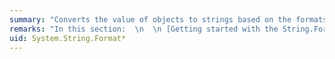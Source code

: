 ```yaml
---
summary: "Converts the value of objects to strings based on the formats specified and inserts them into another string.  \n  \n If you are new to the <xref href=\"System.String.Format*\"></xref> method, see the[Getting started with the String.Format method](#Starting) section for a quick overview.  \n  \n See the [Remarks](#Format_Syntax) section for complete documentation for all <xref href=\"System.String.Format*\"></xref> overloads."
remarks: "In this section:  \n  \n [Getting started with the String.Format method](#Starting)   \n [Overloaded method syntax](#Format_Syntax)   \n [Parameters](#Format_Params)   \n [Return value](#Format_Returns)   \n [Exceptions](#Format_Exceptions)   \n [Which method do I call?](#FTaskList)   \n [The Format method in brief](#Format_Brief)   \n [The Format item](#FormatItem)   \n [How arguments are formatted](#HowFormatted)   \n [Format items that have the same index](#SameIndex)   \n [Formatting and culture](#Format_Culture)   \n [Custom formatting operations](#Format_Custom)   \n Examples:   \n [Formatting a single argument](#Format1_Example)  \n [Formatting two arguments](#Format2_Example)  \n [Formatting three arguments](#Format3_Example)  \n [Formatting more than three arguments](#Format4_Example)  \n [Culture-sensitive formatting](#Format5_Example)  \n [A custom formatting operation](#Format6_Example)  \n [An intercept provider and Roman numeral formatter](#Format7_Example)  \n[Version information](#Format_Versions)  \n[String.Format Q & A](#QA)  \n  \n<a name=\"Starting\"></a>   \n## Getting started with the String.Format method  \n Use <xref:System.String.Format%2A?displayProperty=fullName> if you need to insert the value of an object, variable, or expression into another string. For example, you can insert the value of a <xref:System.Decimal> value into a string to display it to the user as a single string:  \n  \n [!code-cpp[System.String.Format#35](~/samples/snippets/cpp/VS_Snippets_CLR_System/system.String.Format/cpp/starting2.cpp#35)]\n [!code-csharp[System.String.Format#35](~/samples/snippets/csharp/VS_Snippets_CLR_System/system.String.Format/cs/starting2.cs#35)]\n [!code-vb[System.String.Format#35](~/samples/snippets/visualbasic/VS_Snippets_CLR_System/system.String.Format/vb/starting2.vb#35)]  \n  \n And you can control that value's formatting:  \n  \n [!code-cpp[System.String.Format#36](~/samples/snippets/cpp/VS_Snippets_CLR_System/system.String.Format/cpp/starting2.cpp#36)]\n [!code-csharp[System.String.Format#36](~/samples/snippets/csharp/VS_Snippets_CLR_System/system.String.Format/cs/starting2.cs#36)]\n [!code-vb[System.String.Format#36](~/samples/snippets/visualbasic/VS_Snippets_CLR_System/system.String.Format/vb/starting2.vb#36)]  \n  \n Besides formatting, you can also control alignment and spacing.  \n  \n Inserting a string  \n <xref:System.String.Format%2A?displayProperty=fullName> starts with a format string, followed by one or more objects or expressions that will be converted to strings and inserted at a specified place in the format string. For example:  \n  \n [!code-cpp[System.String.Format#30](~/samples/snippets/cpp/VS_Snippets_CLR_System/system.String.Format/cpp/starting1.cpp#30)]\n [!code-csharp[System.String.Format#30](~/samples/snippets/csharp/VS_Snippets_CLR_System/system.String.Format/cs/starting1.cs#30)]\n [!code-vb[System.String.Format#30](~/samples/snippets/visualbasic/VS_Snippets_CLR_System/system.String.Format/vb/starting1.vb#30)]  \n  \n The `{0}` in the format string is a format item. `0` is the index of the object whose string value will be inserted at that position. (Indexes start at 0.) If the object to be inserted is not a string, its `ToString` method is called to convert it to one before inserting it in the result string.  \n  \n Here's another example that uses two format items and two objects in the object list:  \n  \n [!code-cpp[System.String.Format#31](~/samples/snippets/cpp/VS_Snippets_CLR_System/system.String.Format/cpp/starting1.cpp#31)]\n [!code-csharp[System.String.Format#31](~/samples/snippets/csharp/VS_Snippets_CLR_System/system.String.Format/cs/starting1.cs#31)]\n [!code-vb[System.String.Format#31](~/samples/snippets/visualbasic/VS_Snippets_CLR_System/system.String.Format/vb/starting1.vb#31)]  \n  \n You can have as many format items and as many objects in the object list as you want, as long as the index of every format item has a matching object in the object list. You also don't have to worry about which overload you call; the compiler will select the appropriate one for you.  \n  \n Controlling formatting  \n You can follow the index in a format item with a format string to control how an object is formatted. For example, `{0:d}` applies the \"d\" format string to the first object in the object list. Here is an example with a single object and two format items:  \n  \n [!code-cpp[System.String.Format#32](~/samples/snippets/cpp/VS_Snippets_CLR_System/system.String.Format/cpp/starting1.cpp#32)]\n [!code-csharp[System.String.Format#32](~/samples/snippets/csharp/VS_Snippets_CLR_System/system.String.Format/cs/starting1.cs#32)]\n [!code-vb[System.String.Format#32](~/samples/snippets/visualbasic/VS_Snippets_CLR_System/system.String.Format/vb/starting1.vb#32)]  \n  \n A number of types support format strings, including all numeric types (both                                          [standard](~/docs/standard/base-types/standard-numeric-format-strings.md) and                                          [custom](~/docs/standard/base-types/custom-numeric-format-strings.md) format strings), all dates and times (both                                          [standard](~/docs/standard/base-types/standard-date-and-time-format-strings.md) and                                          [custom](~/docs/standard/base-types/custom-date-and-time-format-strings.md) format strings) and time intervals (both                                          [standard](~/docs/standard/base-types/standard-timespan-format-strings.md) and                                          [custom](~/docs/standard/base-types/custom-timespan-format-strings.md) format strings), all enumeration types                                          [enumeration types](~/docs/standard/base-types/enumeration-format-strings.md), and                                          [GUIDs](https://msdn.microsoft.com/library/97af8hh4.aspx). You can also add support for format strings to your own types.  \n  \n Controlling spacing  \n You can define the width of the string that is inserted into the result string by using syntax such as `{0,12}`, which inserts a 12-character string. In this case, the string representation of the first object is right-aligned in the 12-character field.  (If the string representation of the first object is more than 12 characters in length, though, the preferred field width is ignored, and the entire string is inserted into the result string.)  \n  \n The following example defines a 6-character field to hold the string \"Year\" and some year strings, as well as an 15-character field to hold the string \"Population\" and some population data. Note that the characters are right-aligned in the field.  \n  \n [!code-cpp[System.String.Format#33](~/samples/snippets/cpp/VS_Snippets_CLR_System/system.String.Format/cpp/starting1.cpp#33)]\n [!code-csharp[System.String.Format#33](~/samples/snippets/csharp/VS_Snippets_CLR_System/system.String.Format/cs/starting1.cs#33)]\n [!code-vb[System.String.Format#33](~/samples/snippets/visualbasic/VS_Snippets_CLR_System/system.String.Format/vb/starting1.vb#33)]  \n  \n Controlling alignment  \n By default, strings are right-aligned within their field if you specify a field width. To left-align strings in a field, you preface the field width with a negative sign, such as `{0,-12}` to define a 12-character right-aligned field.  \n  \n The following example is similar to the previous one, except that it left-aligns both labels and data.  \n  \n [!code-cpp[System.String.Format#34](~/samples/snippets/cpp/VS_Snippets_CLR_System/system.String.Format/cpp/starting1.cpp#34)]\n [!code-csharp[System.String.Format#34](~/samples/snippets/csharp/VS_Snippets_CLR_System/system.String.Format/cs/starting1.cs#34)]\n [!code-vb[System.String.Format#34](~/samples/snippets/visualbasic/VS_Snippets_CLR_System/system.String.Format/vb/starting1.vb#34)]  \n  \n <xref:System.String.Format%2A?displayProperty=fullName> makes use of the composite formatting feature. For more information, see [Composite Formatting](~/docs/standard/base-types/composite-formatting.md).  \n  \n<a name=\"Format_Syntax\"></a>   \n## Overloaded method syntax  \n For additional guidance on choosing an overload, see [Which method do I call?](#FTaskList)  \n  \n `String String.Format(String`  `format` `, Object`  `arg0` `)`  \n Replaces the format items with the string representation of a specified object ([example](#Format1_Example)).  \n  \n `String String.Format(String`  `format` `, Object`  `arg0` `, Object`  `arg1` `)`  \n Replaces the format items with the string representation of two specified objects ([example](#Format2_Example)).  \n  \n `String String.Format(String`  `format` `, Object`  `arg0` `, Object`  `arg1` `, Object`  `arg2` `)`  \n Replaces the format items with the string representation of three specified objects ([example](#Format3_Example)).  \n  \n `String String.Format(String`  `format` `, params Object[]`  `args` `)`  \n Replaces the format items with the string representations of corresponding objects in a specified array ([example](#Format4_Example)).  \n  \n `String String.Format(IFormatProvider`  `provider` `, String`  `format` `, params Object[]`  `args` `)`  \n Replaces the format items with the string representation of corresponding objects in a specified array, and uses the specified culture-specific formatting information ([example](#Format5_Example)) or custom formatting information ([example](#Format6_Example)).  \n  \n<a name=\"Format_Params\"></a>   \n## Parameters  \n This is a complete list of parameters for the <xref:System.String.Format%2A> method; see the overload syntax above for the parameters used by each overload. Only the `format` parameter is used by all overloads.  \n  \n|Parameter|Type|Description|  \n|---------------|----------|-----------------|  \n|`format`|<xref:System.String>|A composite format string that includes one or more format items (see [The format item](#FormatItem)).|  \n|`arg0`|<xref:System.String>|The first or only object to format.|  \n|`arg1`|<xref:System.String>|The second object to format.|  \n|`arg2`|<xref:System.String>|The third object to format.|  \n|`args`|<xref:System.String>[]|Zero or more objects to format, supplied either in a comma-delimited list or as an array.|  \n|`provider`|<xref:System.IFormatProvider>|An object that supplies custom or culture-specific formatting information.|  \n  \n<a name=\"Format_Returns\"></a>   \n## Return value  \n Type: <xref:System.String>  \nA copy of `format` in which the format items have been replaced by the string representations of the corresponding arguments.  \n  \n<a name=\"Format_Exceptions\"></a>   \n## Exceptions  \n  \n|Exception|Condition|Thrown by|  \n|---------------|---------------|---------------|  \n|<xref:System.ArgumentNullException>|`format` is `null`.|All overloads.|  \n|<xref:System.FormatException>|`format` is invalid.<br /><br /> -or-<br /><br /> The index of a format item is less than zero, or greater than or equal to the number of arguments in the arguments list.|All overloads.|  \n  \n<a name=\"FTaskList\"></a>   \n## Which method do I call?  \n  \n|To|Call|  \n|--------|----------|  \n|Format one or more objects by using the conventions of the current culture.|Except for the overloads that include a `provider` parameter, the remaining<xref:System.String.Format%2A> overloads include a <xref:System.String> parameter followed by one or more object parameters. Because of this, you do not have to determine which <xref:System.String.Format%2A> overload you intend to call. Your language compiler will select the appropriate overload from among the overloads that don't have a `provider` parameter, based on your argument list. For example, if your argument list has five arguments, the compiler will call the <xref:System.String.Format%28System.String%2CSystem.Object%5B%5D%29> method.|  \n|Format one or more objects by using the conventions of a specific culture.|Each<xref:System.String.Format%2A>overload that begins with a `provider` parameter is followed by a <xref:System.String> parameter and one or more object parameters. Because of this, you do not have to determine which specific <xref:System.String.Format%2A> overload you intend to call. Your language compiler will select the appropriate overload from among the overloads that have a `provider` parameter, based on your argument list. For example, if your argument list has five arguments, the compiler will call the <xref:System.String.Format%28System.IFormatProvider%2CSystem.String%2CSystem.Object%5B%5D%29> method.|  \n|Perform a custom formatting operation either with an <xref:System.ICustomFormatter> implementation or an <xref:System.IFormattable> implementation.|Any of the four overloads with a `provider` parameter. compiler will select the appropriate overload from among the overloads that have a `provider` parameter, based on your argument list.|  \n  \n<a name=\"Format_Brief\"></a>   \n## The Format method in brief  \n Each overload of the <xref:System.String.Format%2A> method uses the [composite formatting feature](~/docs/standard/base-types/composite-formatting.md) to include zero-based indexed placeholders, called format items, in a composite format string. At run time, each format item is replaced with the string representation of the corresponding argument in a parameter list. If the value of the argument is                  `null`, the format item is replaced with <xref:System.String.Empty?displayProperty=fullName>. For example, the following call to the <xref:System.String.Format%28System.String%2CSystem.Object%2CSystem.Object%2CSystem.Object%29> method includes a format string with three format items, {0}, {1}, and {2}, and an argument list with three items.  \n  \n [!code-cpp[System.String.Format#8](~/samples/snippets/cpp/VS_Snippets_CLR_System/system.String.Format/cpp/formatoverload1.cpp#8)]\n [!code-csharp[System.String.Format#8](~/samples/snippets/csharp/VS_Snippets_CLR_System/system.String.Format/cs/formatoverload1.cs#8)]\n [!code-vb[System.String.Format#8](~/samples/snippets/visualbasic/VS_Snippets_CLR_System/system.String.Format/vb/formatoverload1.vb#8)]  \n  \n<a name=\"FormatItem\"></a>   \n## The format item  \n A format item has this syntax:  \n  \n```  \n  \n{  \nindex[,alignment][ :formatString] }  \n```  \n  \n Brackets denote optional elements. The opening and closing braces are required. (To include a literal opening or closing brace in the format string, see the \"Escaping Braces\" section in the [Composite Formatting](~/docs/standard/base-types/composite-formatting.md) article.)  \n  \n For example, a format item to format a currency value might appears like this:  \n  \n [!code-cpp[System.String.Format#12](~/samples/snippets/cpp/VS_Snippets_CLR_System/system.String.Format/cpp/formatsyntax1.cpp#12)]\n [!code-csharp[System.String.Format#12](~/samples/snippets/csharp/VS_Snippets_CLR_System/system.String.Format/cs/formatsyntax1.cs#12)]  \n  \n A format item has the following elements:  \n  \n *index*  \n The zero-based index of the argument whose string representation is to be included at this position in the string. If this argument is `null`, an empty string will be included at this position in the string.  \n  \n *alignment*  \n Optional. A signed integer that indicates the total length of the field into which the argument is inserted and whether it is right-aligned (a positive integer) or left-aligned (a negative integer). If you omit *alignment*, the string representation of the corresponding argument is inserted in a field with no leading or trailing spaces.  \n  \n If the value of *alignment* is less than the length of the argument to be inserted, *alignment* is ignored and the length of the string representation of the argument is used as the field width.  \n  \n *formatString*  \n Optional. A string that specifies the format of the corresponding argument's result string. If you omit *formatString*, the corresponding argument's parameterless `ToString` method is called to produce its string representation. If you specify *formatString*, the argument referenced by the format item must implement the <xref:System.IFormattable> interface. Types that support format strings include:  \n  \n-   All integral and floating-point types. (See                                                  [Standard Numeric Format Strings](~/docs/standard/base-types/standard-numeric-format-strings.md) and                                                  [Custom Numeric Format Strings](~/docs/standard/base-types/custom-numeric-format-strings.md).)  \n  \n-   <xref:System.DateTime> and <xref:System.DateTimeOffset>. (See                                                 [Standard Date and Time Format Strings](~/docs/standard/base-types/standard-date-and-time-format-strings.md) and                                                  [Custom Date and Time Format Strings](~/docs/standard/base-types/custom-date-and-time-format-strings.md).)  \n  \n-   All enumeration types. (See [Enumeration Format Strings](~/docs/standard/base-types/enumeration-format-strings.md).)  \n  \n-   <xref:System.TimeSpan> values. (See                                                  [Standard TimeSpan Format Strings](~/docs/standard/base-types/standard-timespan-format-strings.md) and                                                  [Custom TimeSpan Format Strings](~/docs/standard/base-types/custom-timespan-format-strings.md).)  \n  \n-   GUIDs. (See the <xref:System.Guid.ToString%28System.String%29?displayProperty=fullName> method.)  \n  \n However, note that any custom type can implement <xref:System.IFormattable> or extend an existing type's <xref:System.IFormattable> implementation.  \n  \n The following example uses the `alignment` and `formatString` arguments to produce formatted output.  \n  \n [!code-cpp[System.String.Format#9](~/samples/snippets/cpp/VS_Snippets_CLR_System/system.String.Format/cpp/formatoverload2.cpp#9)]\n [!code-csharp[System.String.Format#9](~/samples/snippets/csharp/VS_Snippets_CLR_System/system.String.Format/cs/formatoverload2.cs#9)]\n [!code-vb[System.String.Format#9](~/samples/snippets/visualbasic/VS_Snippets_CLR_System/system.String.Format/vb/formatoverload2.vb#9)]  \n  \n<a name=\"HowFormatted\"></a>   \n## How arguments are formatted  \n Format items are processed sequentially from the beginning of the string. Each format item has an index that corresponds to an object in the method's argument list. The <xref:System.String.Format%2A> method retrieves the argument and derives its string representation as follows:  \n  \n-   If the argument is `null`, the method inserts <xref:System.String.Empty?displayProperty=fullName> into the result string.  \n  \n-   If you call the <xref:System.String.Format%28System.IFormatProvider%2CSystem.String%2CSystem.Object%5B%5D%29> overload and the `provider` parameter implements the <xref:System.ICustomFormatter> interface, the argument is passed to the `provider` object's <xref:System.ICustomFormatter.Format%28System.String%2CSystem.Object%2CSystem.IFormatProvider%29?displayProperty=fullName> method. If the format item includes a *formatString* argument, it is passed as the first argument to the method. If the <xref:System.ICustomFormatter> implementation is able to provide formatting services, it returns the string representation of the argument; otherwise, it returns `null` and the next step executes.  \n  \n-   If the argument implements the <xref:System.IFormattable> interface, its <xref:System.IFormattable.ToString%2A?displayProperty=fullName> implementation is called.  \n  \n-   The argument's parameterless `ToString` method, which is either overridden or inherited from the <xref:System.Object> class, is called.  \n  \n For an example that intercepts calls to the <xref:System.ICustomFormatter.Format%2A?displayProperty=fullName> method and allows you to see what information the <xref:System.String.Format%2A> method passes to a formatting method for each format item in a composite format string, see [Example 7: An intercept provider and Roman numeral formatter](#Format7_Example).  \n  \n<a name=\"SameIndex\"></a>   \n## Format items that have the same index  \n The <xref:System.String.Format%2A> method throws a <xref:System.FormatException> exception if the index of an index item is greater than or equal to the number of arguments in the argument list. However, `format` can include more format items than there are arguments, as long as multiple format items have the same index. In the call to the <xref:System.String.Format%28System.String%2CSystem.Object%29> method in following example, the argument list has a single argument, but the format string includes two format items: one displays the decimal value of a number, and the other displays its hexadecimal value.  \n  \n [!code-csharp[System.String.Format2#1](~/samples/snippets/csharp/VS_Snippets_CLR_System/system.String.Format2/cs/Example1.cs#1)]\n [!code-vb[System.String.Format2#1](~/samples/snippets/visualbasic/VS_Snippets_CLR_System/system.String.Format2/vb/Example1.vb#1)]  \n  \n<a name=\"Format_Culture\"></a>   \n## Formatting and culture  \n Generally, objects in the argument list are converted to their string representations by using the conventions of the current culture, which is returned by the <xref:System.Globalization.CultureInfo.CurrentCulture%2A?displayProperty=fullName> property. You can control this behavior by calling one of the overloads of <xref:System.String.Format%2A> that includes a `provider` parameter. The `provider` parameter is an <xref:System.IFormatProvider> implementation that supplies custom and culture-specific formatting information that is used to moderate the formatting process.  \n  \n The <xref:System.IFormatProvider> interface has a single member, <xref:System.IFormatProvider.GetFormat%2A>, which is responsible for returning the object that provides formatting information. The .NET Framework has three <xref:System.IFormatProvider> implementations that provide culture-specific formatting:  \n  \n-   <xref:System.Globalization.CultureInfo>. Its <xref:System.Globalization.CultureInfo.GetFormat%2A> method returns a culture-specific <xref:System.Globalization.NumberFormatInfo> object for formatting numeric values and a culture-specific <xref:System.Globalization.DateTimeFormatInfo> object for formatting date and time values.  \n  \n-   <xref:System.Globalization.DateTimeFormatInfo>, which is used for culture-specific formatting of date and time values. Its <xref:System.Globalization.DateTimeFormatInfo.GetFormat%2A> method returns itself.  \n  \n-   <xref:System.Globalization.NumberFormatInfo>, which is used for culture-specific formatting of numeric values. Its <xref:System.Globalization.NumberFormatInfo.GetFormat%2A> property returns itself.  \n  \n<a name=\"Format_Custom\"></a>   \n## Custom formatting operations  \n You can also call the any of the overloads of the <xref:System.String.Format%2A> method that have a  `provider` parameter <xref:System.String.Format%28System.IFormatProvider%2CSystem.String%2CSystem.Object%5B%5D%29> overload to perform custom formatting operations. For example, you could format an integer as an identification number or as a telephone number. To perform custom formatting, your `provider` argument must implement both the <xref:System.IFormatProvider> and <xref:System.ICustomFormatter> interfaces. When the<xref:System.String.Format%2A> method is passed an <xref:System.ICustomFormatter> implementation as the `provider` argument, the <xref:System.String.Format%2A> method calls its   <xref:System.IFormatProvider.GetFormat%2A?displayProperty=fullName> implementation and requests an object of type <xref:System.ICustomFormatter>. It then calls the returned <xref:System.ICustomFormatter> object's <xref:System.ICustomFormatter.Format%2A> method to format each format item in the composite string passed to it.  \n  \n For more information about providing custom formatting solutions, see [How to: Define and Use Custom Numeric Format Providers](~/docs/standard/base-types/how-to-define-and-use-custom-numeric-format-providers.md) and <xref:System.ICustomFormatter>. For an example that converts integers to formatted custom numbers, see [Example 6: A custom formatting operation](#Format6_Example). For an example that converts unsigned bytes to Roman numerals, see [Example 7: An intercept provider and Roman numeral formatter](#Format7_Example).  \n  \n<a name=\"Format1_Example\"></a>   \n## Example 1: Formatting a single argument  \n The following example uses the <xref:System.String.Format%28System.String%2CSystem.Object%29> method to embed an individual's age in the middle of a string.  \n  \n [!code-cpp[System.String.Format#7](~/samples/snippets/cpp/VS_Snippets_CLR_System/system.String.Format/cpp/format7.cpp#7)]\n [!code-csharp[System.String.Format#7](~/samples/snippets/csharp/VS_Snippets_CLR_System/system.String.Format/cs/format7.cs#7)]\n [!code-vb[System.String.Format#7](~/samples/snippets/visualbasic/VS_Snippets_CLR_System/system.String.Format/vb/format7.vb#7)]  \n  \n<a name=\"Format2_Example\"></a>   \n## Example 2: Formatting two arguments  \n This example uses the <xref:System.String.Format%28System.String%2CSystem.Object%2CSystem.Object%29> method to display time and temperature data stored in a generic <xref:System.Collections.Generic.Dictionary%602> object. Note that the format string has three format items, although there are only two objects to format. This is because the first object in the list (a date and time value) is used by two format items: The first format item displays the time, and the second displays the date.  \n  \n [!code-cpp[System.String.Format#6](~/samples/snippets/cpp/VS_Snippets_CLR_System/system.String.Format/cpp/formatexample4.cpp#6)]\n [!code-csharp[System.String.Format#6](~/samples/snippets/csharp/VS_Snippets_CLR_System/system.String.Format/cs/formatexample4.cs#6)]\n [!code-vb[System.String.Format#6](~/samples/snippets/visualbasic/VS_Snippets_CLR_System/system.String.Format/vb/formatexample4.vb#6)]  \n  \n<a name=\"Format3_Example\"></a>   \n## Example 3: Formatting three arguments  \n This example uses the <xref:System.String.Format%28System.String%2CSystem.Object%2CSystem.Object%2CSystem.Object%29> method to create a string that illustrates the result of a Boolean `And` operation with two integer values. Note that the format string includes six format items, but the method has only three items in its parameter list, because each item is formatted in two different ways.  \n  \n [!code-cpp[System.String.Format#4](~/samples/snippets/cpp/VS_Snippets_CLR_System/system.String.Format/cpp/format4.cpp#4)]\n [!code-csharp[System.String.Format#4](~/samples/snippets/csharp/VS_Snippets_CLR_System/system.String.Format/cs/format4.cs#4)]\n [!code-vb[System.String.Format#4](~/samples/snippets/visualbasic/VS_Snippets_CLR_System/system.String.Format/vb/format4.vb#4)]  \n  \n<a name=\"Format4_Example\"></a>   \n## Example 4: Formatting more than three arguments  \n This example creates a string that contains data on the high and low temperature on a particular date. The composite format string has five format items in the C# example and six in the Visual Basic example. Two of the format items define the width of their corresponding value's string representation, and the first format item also includes a standard date and time format string.  \n  \n [!code-cpp[System.String.Format#5](~/samples/snippets/cpp/VS_Snippets_CLR_System/system.String.Format/cpp/format5.cpp#5)]\n [!code-csharp[System.String.Format#5](~/samples/snippets/csharp/VS_Snippets_CLR_System/system.String.Format/cs/format5.cs#5)]\n [!code-vb[System.String.Format#5](~/samples/snippets/visualbasic/VS_Snippets_CLR_System/system.String.Format/vb/format5.vb#5)]  \n  \n You can also pass the objects to be formatted as an array rather than a an argument list.  \n  \n [!code-cpp[System.String.Format#10](~/samples/snippets/cpp/VS_Snippets_CLR_System/system.String.Format/cpp/format_paramarray1.cpp#10)]\n [!code-csharp[System.String.Format#10](~/samples/snippets/csharp/VS_Snippets_CLR_System/system.String.Format/cs/format_paramarray1.cs#10)]\n [!code-vb[System.String.Format#10](~/samples/snippets/visualbasic/VS_Snippets_CLR_System/system.String.Format/vb/format_paramarray1.vb#10)]  \n  \n<a name=\"Format5_Example\"></a>   \n## Example 5: Culture-sensitive formatting  \n This example uses the <xref:System.String.Format%28System.IFormatProvider%2CSystem.String%2CSystem.Object%5B%5D%29> method to display the string representation of some date and time values and numeric values by using several different cultures.  \n  \n [!code-csharp[System.String.Format2#2](~/samples/snippets/csharp/VS_Snippets_CLR_System/system.String.Format2/cs/Example2.cs#2)]\n [!code-vb[System.String.Format2#2](~/samples/snippets/visualbasic/VS_Snippets_CLR_System/system.String.Format2/vb/Example2.vb#2)]  \n  \n<a name=\"Format6_Example\"></a>   \n## Example 6: A custom formatting operation  \n This example defines a format provider that formats an integer value as a customer account number in the form x-xxxxx-xx.  \n  \n [!code-cpp[System.String.Format#2](~/samples/snippets/cpp/VS_Snippets_CLR_System/system.String.Format/cpp/formatexample2.cpp#2)]\n [!code-csharp[System.String.Format#2](~/samples/snippets/csharp/VS_Snippets_CLR_System/system.String.Format/cs/FormatExample2.cs#2)]\n [!code-vb[System.String.Format#2](~/samples/snippets/visualbasic/VS_Snippets_CLR_System/system.String.Format/vb/FormatExample2.vb#2)]  \n  \n<a name=\"Format7_Example\"></a>   \n## Example 7: An intercept provider and Roman numeral formatter  \n This example defines a custom format provider that implements the <xref:System.ICustomFormatter> and <xref:System.IFormatProvider> interfaces to do two things:  \n  \n-   It displays the parameters passed to its <xref:System.ICustomFormatter.Format%2A?displayProperty=fullName> implementation. This enables us to see what parameters the <xref:System.String.Format%28System.IFormatProvider%2CSystem.String%2CSystem.Object%5B%5D%29> method is passing to the custom formatting implementation for each object that it tries to format. This can be useful when you're debugging your application.  \n  \n-   If the object to be formatted is an unsigned byte value that is to be formatted by using the \"R\" standard format string, the custom formatter formats the numeric value as a Roman numeral.  \n  \n [!code-cpp[System.String.Format#11](~/samples/snippets/cpp/VS_Snippets_CLR_System/system.String.Format/cpp/interceptor2.cpp#11)]\n [!code-csharp[System.String.Format#11](~/samples/snippets/csharp/VS_Snippets_CLR_System/system.String.Format/cs/interceptor2.cs#11)]\n [!code-vb[System.String.Format#11](~/samples/snippets/visualbasic/VS_Snippets_CLR_System/system.String.Format/vb/interceptor2.vb#11)]  \n  \n<a name=\"Format_Versions\"></a>   \n## Version information  \n .NET Framework  \n All overloads are supported in: 4.5, 4, 3.5, 3.0, 2.0, 1.1, 1.0  \n  \n .NET Framework Client Profile  \n All overloads are supported in: 4, 3.5 SP1  \n  \n Portable Class Library  \n Only <xref:System.String.Format%28System.String%2CSystem.Object%5B%5D%29> and <xref:System.String.Format%28System.IFormatProvider%2CSystem.String%2CSystem.Object%5B%5D%29> are supported  \n  \n .NET for Windows Store apps  \n Only <xref:System.String.Format%28System.String%2CSystem.Object%5B%5D%29> and <xref:System.String.Format%28System.IFormatProvider%2CSystem.String%2CSystem.Object%5B%5D%29> are supported in Windows 8  \n  \n<a name=\"QA\"></a>   \n## String.Format Q & A  \n  \n### Where can I find a list of the predefined format strings that can be used with format items?  \n  \n-   For all integral and floating-point types, see                                                  [Standard Numeric Format Strings](~/docs/standard/base-types/standard-numeric-format-strings.md) and                                                  [Custom Numeric Format Strings](~/docs/standard/base-types/custom-numeric-format-strings.md).  \n  \n-   For date and time values, see                                                  [Standard Date and Time Format Strings](~/docs/standard/base-types/standard-date-and-time-format-strings.md) and                                                  [Custom Date and Time Format Strings](~/docs/standard/base-types/custom-date-and-time-format-strings.md).  \n  \n-   For enumeration values, see [Enumeration Format Strings](~/docs/standard/base-types/enumeration-format-strings.md).  \n  \n-   For <xref:System.TimeSpan> values, see  [Standard TimeSpan Format Strings](~/docs/standard/base-types/standard-timespan-format-strings.md) and [Custom TimeSpan Format Strings](~/docs/standard/base-types/custom-timespan-format-strings.md).  \n  \n-   For <xref:System.Guid> values, see the Remarks section of the <xref:System.Guid.ToString%28System.String%29?displayProperty=fullName> reference page.  \n  \n### How do I control the alignment of the result strings that replace format items?  \n The general syntax of a format item is:  \n  \n```  \n{index[,alignment][: formatString]}  \n```  \n  \n where *alignment* is a signed integer that defines the field width. If this value is negative, text in the field is left-aligned. If it is positive, text is right-aligned.  \n  \n### How do I control the number of digits after the decimal separator?  \n All [standard numeric format strings](~/docs/standard/base-types/standard-numeric-format-strings.md) except \"D\" (which is used with integers only), \"G\", \"R\", and \"X\" allow a precision specifier that defines the number of decimal digits in the result string. The following example uses standard numeric format strings to control the number of decimal digits in the result string.  \n  \n [!code-csharp[System.String.Format#26](~/samples/snippets/csharp/VS_Snippets_CLR_System/system.String.Format/cs/qa26.cs#26)]\n [!code-vb[System.String.Format#26](~/samples/snippets/visualbasic/VS_Snippets_CLR_System/system.String.Format/vb/qa26.vb#26)]  \n  \n If you're using a [custom numeric format string](~/docs/standard/base-types/custom-numeric-format-strings.md), use the \"0\" format specifier to control the number of decimal digits in the result string, as the following example shows.  \n  \n [!code-csharp[System.String.Format#27](~/samples/snippets/csharp/VS_Snippets_CLR_System/system.String.Format/cs/qa27.cs#27)]\n [!code-vb[System.String.Format#27](~/samples/snippets/visualbasic/VS_Snippets_CLR_System/system.String.Format/vb/qa27.vb#27)]  \n  \n### How do I control the number of integral digits?  \n By default, formatting operations only display non-zero integral digits. If you are formatting integers, you can use a precision specifier with the \"D\" and \"X\" standard format strings to control the number of digits.  \n  \n [!code-csharp[System.String.Format#29](~/samples/snippets/csharp/VS_Snippets_CLR_System/system.String.Format/cs/qa29.cs#29)]\n [!code-vb[System.String.Format#29](~/samples/snippets/visualbasic/VS_Snippets_CLR_System/system.String.Format/vb/qa29.vb#29)]  \n  \n You can pad an integer or floating-point number with leading zeros to produce a result string with a specified number of integral digits by using the \"0\" [custom numeric format specifier](~/docs/standard/base-types/custom-numeric-format-strings.md), as the following example shows.  \n  \n [!code-csharp[System.String.Format#28](~/samples/snippets/csharp/VS_Snippets_CLR_System/system.String.Format/cs/qa28.cs#28)]\n [!code-vb[System.String.Format#28](~/samples/snippets/visualbasic/VS_Snippets_CLR_System/system.String.Format/vb/qa28.vb#28)]  \n  \n### How many items can I include in the format list?  \n There is no practical limit. The second parameter of the <xref:System.String.Format%28System.IFormatProvider%2CSystem.String%2CSystem.Object%5B%5D%29> method is tagged with the <xref:System.ParamArrayAttribute> attribute, which allows you to include either a delimited list or an object array as your format list.  \n  \n### How do I include literal braces (\"{\" and \"}\") in the result string?  \n For example, how do you prevent the following method call from throwing a <xref:System.FormatException> exception?  \n  \n [!code-csharp[System.String.Format#23](~/samples/snippets/csharp/VS_Snippets_CLR_System/system.String.Format/cs/qa3.cs#23)]\n [!code-vb[System.String.Format#23](~/samples/snippets/visualbasic/VS_Snippets_CLR_System/system.String.Format/vb/qa3.vb#23)]  \n  \n A single opening or closing brace is always interpreted as the beginning or end of a format item. To be interpreted literally, it must be escaped. You escape a brace by adding another brace (\"{{\" and \"}}\" instead of \"{\" and \"}\"), as in the following method call:  \n  \n [!code-csharp[System.String.Format#24](~/samples/snippets/csharp/VS_Snippets_CLR_System/system.String.Format/cs/qa3.cs#24)]\n [!code-vb[System.String.Format#24](~/samples/snippets/visualbasic/VS_Snippets_CLR_System/system.String.Format/vb/qa3.vb#24)]  \n  \n However, even escaped braces are easily misinterpreted. We recommend that you include braces in the format list and use format items to insert them in the result string, as the following example shows.  \n  \n [!code-csharp[System.String.Format#25](~/samples/snippets/csharp/VS_Snippets_CLR_System/system.String.Format/cs/qa3.cs#25)]\n [!code-vb[System.String.Format#25](~/samples/snippets/visualbasic/VS_Snippets_CLR_System/system.String.Format/vb/qa3.vb#25)]  \n  \n### Why does my call to the String.Format method throw a FormatException?  \n The most common cause of the exception is that the index of a format item doesn't correspond to an object in the format list. Usually this indicates that you've misnumbered the indexes of format items or you've forgotten to include an object in the format list. Occasionally, the exception is the result of a typo; for example, a typical mistake is to mistype \"[\" (the left bracket) instead of \"{\" (the left brace).  \n  \n### If the Format(System.IFormatProvider,System.String,System.Object[]) method supports parameter arrays, why does my code throw an exception when I use an array?  \n For example, the following code throws a <xref:System.FormatException> exception:  \n  \n [!code-csharp[System.String.Format#21](~/samples/snippets/csharp/VS_Snippets_CLR_System/system.String.Format/cs/qa1.cs#21)]\n [!code-vb[System.String.Format#21](~/samples/snippets/visualbasic/VS_Snippets_CLR_System/system.String.Format/vb/qa1.vb#21)]  \n  \n This is a problem of compiler overload resolution. Because the compiler cannot convert an array of integers to an object array, it treats the integer array as a single argument, so it calls the <xref:System.String.Format%28System.String%2CSystem.Object%29> method. The exception is thrown because there are four format items but only a single item in the format list.  \n  \n Because neither Visual Basic nor C# can convert an integer array to an object array, you have to perform the conversion yourself before calling the <xref:System.String.Format%28System.String%2CSystem.Object%5B%5D%29> method. The following example provides one implementation.  \n  \n [!code-csharp[System.String.Format#22](~/samples/snippets/csharp/VS_Snippets_CLR_System/system.String.Format/cs/qa2.cs#22)]\n [!code-vb[System.String.Format#22](~/samples/snippets/visualbasic/VS_Snippets_CLR_System/system.String.Format/vb/qa2.vb#22)]"
uid: System.String.Format*
---
```

